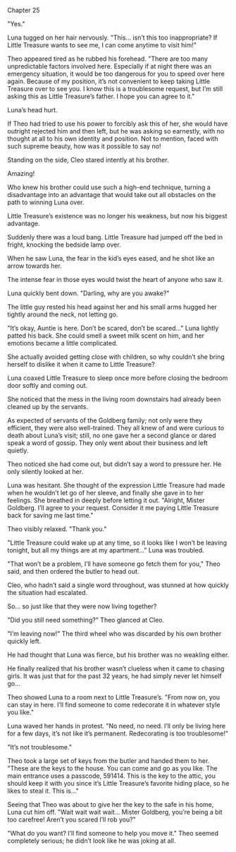 Chapter 25

"Yes."


Luna tugged on her hair nervously. "This… isn’t this too inappropriate? If Little Treasure wants to see me, I can come anytime to visit him!"


Theo appeared tired as he rubbed his forehead. "There are too many unpredictable factors involved here. Especially if at night there was an emergency situation, it would be too dangerous for you to speed over here again. Because of my position, it’s not convenient to keep taking Little Treasure over to see you. I know this is a troublesome request, but I’m still asking this as Little Treasure’s father. I hope you can agree to it."


Luna’s head hurt.


If Theo had tried to use his power to forcibly ask this of her, she would have outright rejected him and then left, but he was asking so earnestly, with no thought at all to his own identity and position. Not to mention, faced with such supreme beauty, how was it possible to say no!


Standing on the side, Cleo stared intently at his brother.


Amazing!


Who knew his brother could use such a high-end technique, turning a disadvantage into an advantage that would take out all obstacles on the path to winning Luna over.


Little Treasure’s existence was no longer his weakness, but now his biggest advantage.


Suddenly there was a loud bang. Little Treasure had jumped off the bed in fright, knocking the bedside lamp over.


When he saw Luna, the fear in the kid’s eyes eased, and he shot like an arrow towards her.


The intense fear in those eyes would twist the heart of anyone who saw it.


Luna quickly bent down. "Darling, why are you awake?"


The little guy rested his head against her and his small arms hugged her tightly around the neck, not letting go.


"It’s okay, Auntie is here. Don’t be scared, don’t be scared…" Luna lightly patted his back. She could smell a sweet milk scent on him, and her emotions became a little complicated.


She actually avoided getting close with children, so why couldn’t she bring herself to dislike it when it came to Little Treasure?


Luna coaxed Little Treasure to sleep once more before closing the bedroom door softly and coming out.


She noticed that the mess in the living room downstairs had already been cleaned up by the servants.


As expected of servants of the Goldberg family; not only were they efficient, they were also well-trained. They all knew of and were curious to death about Luna’s visit; still, no one gave her a second glance or dared speak a word of gossip. They only went about their business and left quietly.


Theo noticed she had come out, but didn’t say a word to pressure her. He only silently looked at her.


Luna was hesitant. She thought of the expression Little Treasure had made when he wouldn’t let go of her sleeve, and finally she gave in to her feelings. She breathed in deeply before letting it out. "Alright, Mister Goldberg. I’ll agree to your request. Consider it me paying Little Treasure back for saving me last time."


Theo visibly relaxed. "Thank you."


"Little Treasure could wake up at any time, so it looks like I won’t be leaving tonight, but all my things are at my apartment…" Luna was troubled.


"That won’t be a problem, I’ll have someone go fetch them for you," Theo said, and then ordered the butler to head out.


Cleo, who hadn’t said a single word throughout, was stunned at how quickly the situation had escalated.


So… so just like that they were now living together?


"Did you still need something?" Theo glanced at Cleo.


"I’m leaving now!" The third wheel who was discarded by his own brother quickly left.


He had thought that Luna was fierce, but his brother was no weakling either.


He finally realized that his brother wasn’t clueless when it came to chasing girls. It was just that for the past 32 years, he had simply never let himself go…


Theo showed Luna to a room next to Little Treasure’s. "From now on, you can stay in here. I’ll find someone to come redecorate it in whatever style you like."


Luna waved her hands in protest. "No need, no need. I’ll only be living here for a few days, it’s not like it’s permanent. Redecorating is too troublesome!"


"It’s not troublesome."


Theo took a large set of keys from the butler and handed them to her. "These are the keys to the house. You can come and go as you like. The main entrance uses a passcode, 591414. This is the key to the attic, you should keep it with you since it’s Little Treasure’s favorite hiding place, so he likes to steal it. This is…"


Seeing that Theo was about to give her the key to the safe in his home, Luna cut him off. "Wait wait wait wait… Mister Goldberg, you’re being a bit too carefree! Aren’t you scared I’ll rob you?"


"What do you want? I’ll find someone to help you move it." Theo seemed completely serious; he didn’t look like he was joking at all.

